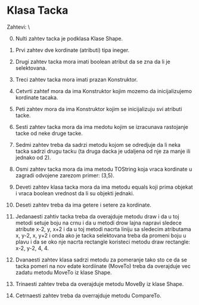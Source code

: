 # Klasa Tacka

Zahtevi: \

0. Nulti zahtev tacka je podklasa Klase Shape.

1. Prvi zahtev dve kordinate (atributi) tipa ineger.

2. Drugi zahtev tacka mora imati boolean atribut da se zna da li je selektovana.

3. Treci zahtev tacka mora imati prazan Konstruktor.

4. Cetvrti zahtef mora da ima Konstruktor kojim mozemo da inicijalizujemo kordinate tacaka.

5. Peti zahtev mora da ima Konstruktor kojim se inicijalizuju svi atributi tacke.

6. Sesti zahtev tacka mora da ima medotu kojim se izracunava rastojanje tacke od neke druge tacke.

7. Sedmi zahtev treba da sadrzi metodu kojom se odredjuje da li neka tacka sadrzi drugu tacku (ta druga dacka je udaljena od nje za manje ili jednako od 2).

8. Osmi zahtev tacka mora da ima metodu TOString koja vraca kordinate u zagradi odvojene zarezom primer: (3,5).

9. Deveti zahtev klasa tacka mora da ima metodu equals koji prima objekat i vraca boolean vrednost da li su objekti jednaki.

10. Deseti zahtev treba da ima getere i setere za kordinate.

11. Jedanaesti zahtiv tacka treba da overajduje metodu draw i da u toj metodi setuje boju na crnu i da u metodi drow lajna napravi sledece atribute x-2, y, x+2 i da u toj metodi nacrta liniju sa sledecim atributama x, y-2, x, y+2 i onda ako je tacka selektovana treba da promeni boju u plavu i da se oko nje nacrta rectangle koristeci metodu draw rectangle: x-2, y-2, 4, 4.

12. Dvanaesti zahtev klasa sadrzi metodu za pomeranje tako sto ce da se tacka pomeri na nov edate kordiinate (MoveTo) treba da overajduje vec zadatu metodu MoveTo iz klase Shape.

13. Trinaesti zahtev treba da overajduje metodu MoveBy iz klase Shape.

14. Cetrnaesti zahtev treba da overrajduje metodu CompareTo.
